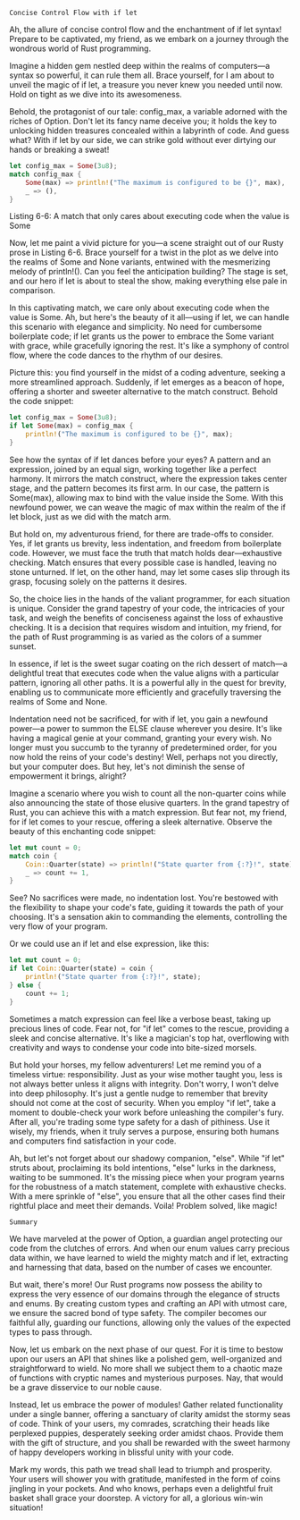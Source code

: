     Concise Control Flow with if let

Ah, the allure of concise control flow and the enchantment of if let syntax! Prepare to be captivated, my friend, as we embark on a journey through the wondrous world of Rust programming.

Imagine a hidden gem nestled deep within the realms of computers—a syntax so powerful, it can rule them all. Brace yourself, for I am about to unveil the magic of if let, a treasure you never knew you needed until now. Hold on tight as we dive into its awesomeness.

Behold, the protagonist of our tale: config_max, a variable adorned with the riches of Option<u8>. Don't let its fancy name deceive you; it holds the key to unlocking hidden treasures concealed within a labyrinth of code. And guess what? With if let by our side, we can strike gold without ever dirtying our hands or breaking a sweat!

```rust
let config_max = Some(3u8);
match config_max {
    Some(max) => println!("The maximum is configured to be {}", max),
    _ => (),
}
```

Listing 6-6: A match that only cares about executing code when the value is Some

Now, let me paint a vivid picture for you—a scene straight out of our Rusty prose in Listing 6-6. Brace yourself for a twist in the plot as we delve into the realms of Some and None variants, entwined with the mesmerizing melody of println!(). Can you feel the anticipation building? The stage is set, and our hero if let is about to steal the show, making everything else pale in comparison.

In this captivating match, we care only about executing code when the value is Some. Ah, but here's the beauty of it all—using if let, we can handle this scenario with elegance and simplicity. No need for cumbersome boilerplate code; if let grants us the power to embrace the Some variant with grace, while gracefully ignoring the rest. It's like a symphony of control flow, where the code dances to the rhythm of our desires.

Picture this: you find yourself in the midst of a coding adventure, seeking a more streamlined approach. Suddenly, if let emerges as a beacon of hope, offering a shorter and sweeter alternative to the match construct. Behold the code snippet:
```rust
let config_max = Some(3u8);
if let Some(max) = config_max {
    println!("The maximum is configured to be {}", max);
}
```

See how the syntax of if let dances before your eyes? A pattern and an expression, joined by an equal sign, working together like a perfect harmony. It mirrors the match construct, where the expression takes center stage, and the pattern becomes its first arm. In our case, the pattern is Some(max), allowing max to bind with the value inside the Some. With this newfound power, we can weave the magic of max within the realm of the if let block, just as we did with the match arm.

But hold on, my adventurous friend, for there are trade-offs to consider. Yes, if let grants us brevity, less indentation, and freedom from boilerplate code. However, we must face the truth that match holds dear—exhaustive checking. Match ensures that every possible case is handled, leaving no stone unturned. If let, on the other hand, may let some cases slip through its grasp, focusing solely on the patterns it desires.

So, the choice lies in the hands of the valiant programmer, for each situation is unique. Consider the grand tapestry of your code, the intricacies of your task, and weigh the benefits of conciseness against the loss of exhaustive checking. It is a decision that requires wisdom and intuition, my friend, for the path of Rust programming is as varied as the colors of a summer sunset.

In essence, if let is the sweet sugar coating on the rich dessert of match—a delightful treat that executes code when the value aligns with a particular pattern, ignoring all other paths. It is a powerful ally in the quest for brevity, enabling us to communicate more efficiently and gracefully traversing the realms of Some and None.

 Indentation need not be sacrificed, for with if let, you gain a newfound power—a power to summon the ELSE clause wherever you desire. It's like having a magical genie at your command, granting your every wish. No longer must you succumb to the tyranny of predetermined order, for you now hold the reins of your code's destiny! Well, perhaps not you directly, but your computer does. But hey, let's not diminish the sense of empowerment it brings, alright?

Imagine a scenario where you wish to count all the non-quarter coins while also announcing the state of those elusive quarters. In the grand tapestry of Rust, you can achieve this with a match expression. But fear not, my friend, for if let comes to your rescue, offering a sleek alternative. Observe the beauty of this enchanting code snippet:

```rust 
let mut count = 0;
match coin {
    Coin::Quarter(state) => println!("State quarter from {:?}!", state),
    _ => count += 1,
}
```

See? No sacrifices were made, no indentation lost. You're bestowed with the flexibility to shape your code's fate, guiding it towards the path of your choosing. It's a sensation akin to commanding the elements, controlling the very flow of your program.

Or we could use an if let and else expression, like this:

```rust
let mut count = 0;
if let Coin::Quarter(state) = coin {
    println!("State quarter from {:?}!", state);
} else {
    count += 1;
}
```

Sometimes a match expression can feel like a verbose beast, taking up precious lines of code. Fear not, for "if let" comes to the rescue, providing a sleek and concise alternative. It's like a magician's top hat, overflowing with creativity and ways to condense your code into bite-sized morsels.

But hold your horses, my fellow adventurers! Let me remind you of a timeless virtue: responsibility. Just as your wise mother taught you, less is not always better unless it aligns with integrity. Don't worry, I won't delve into deep philosophy. It's just a gentle nudge to remember that brevity should not come at the cost of security. When you employ "if let", take a moment to double-check your work before unleashing the compiler's fury. After all, you're trading some type safety for a dash of pithiness. Use it wisely, my friends, when it truly serves a purpose, ensuring both humans and computers find satisfaction in your code.

Ah, but let's not forget about our shadowy companion, "else". While "if let" struts about, proclaiming its bold intentions, "else" lurks in the darkness, waiting to be summoned. It's the missing piece when your program yearns for the robustness of a match statement, complete with exhaustive checks. With a mere sprinkle of "else", you ensure that all the other cases find their rightful place and meet their demands. Voila! Problem solved, like magic!

    Summary

We have marveled at the power of Option<T>, a guardian angel protecting our code from the clutches of errors. And when our enum values carry precious data within, we have learned to wield the mighty match and if let, extracting and harnessing that data, based on the number of cases we encounter.

But wait, there's more! Our Rust programs now possess the ability to express the very essence of our domains through the elegance of structs and enums. By creating custom types and crafting an API with utmost care, we ensure the sacred bond of type safety. The compiler becomes our faithful ally, guarding our functions, allowing only the values of the expected types to pass through.

Now, let us embark on the next phase of our quest. For it is time to bestow upon our users an API that shines like a polished gem, well-organized and straightforward to wield. No more shall we subject them to a chaotic maze of functions with cryptic names and mysterious purposes. Nay, that would be a grave disservice to our noble cause.

Instead, let us embrace the power of modules! Gather related functionality under a single banner, offering a sanctuary of clarity amidst the stormy seas of code. Think of your users, my comrades, scratching their heads like perplexed puppies, desperately seeking order amidst chaos. Provide them with the gift of structure, and you shall be rewarded with the sweet harmony of happy developers working in blissful unity with your code.

Mark my words, this path we tread shall lead to triumph and prosperity. Your users will shower you with gratitude, manifested in the form of coins jingling in your pockets. And who knows, perhaps even a delightful fruit basket shall grace your doorstep. A victory for all, a glorious win-win situation!

